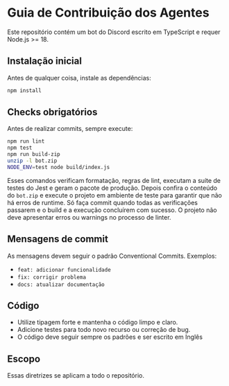 # Guia de Contribuição dos Agentes

Este repositório contém um bot do Discord escrito em TypeScript e requer Node.js >= 18.

## Instalação inicial

Antes de qualquer coisa, instale as dependências:

```bash
npm install
```

## Checks obrigatórios

Antes de realizar commits, sempre execute:

```bash
npm run lint
npm test
npm run build-zip
unzip -l bot.zip
NODE_ENV=test node build/index.js
```

Esses comandos verificam formatação, regras de lint, executam a suíte de testes do Jest e geram o pacote de produção. Depois confira o conteúdo do `bot.zip` e execute o projeto em ambiente de teste para garantir que não há erros de runtime. Só faça commit quando todas as verificações passarem e o build e a execução concluírem com sucesso. O projeto não deve apresentar erros ou warnings no processo de linter.

## Mensagens de commit

As mensagens devem seguir o padrão Conventional Commits. Exemplos:

- `feat: adicionar funcionalidade`
- `fix: corrigir problema`
- `docs: atualizar documentação`

## Código

- Utilize tipagem forte e mantenha o código limpo e claro.
- Adicione testes para todo novo recurso ou correção de bug.
- O código deve seguir sempre os padrões e ser escrito em Inglês

## Escopo

Essas diretrizes se aplicam a todo o repositório.
